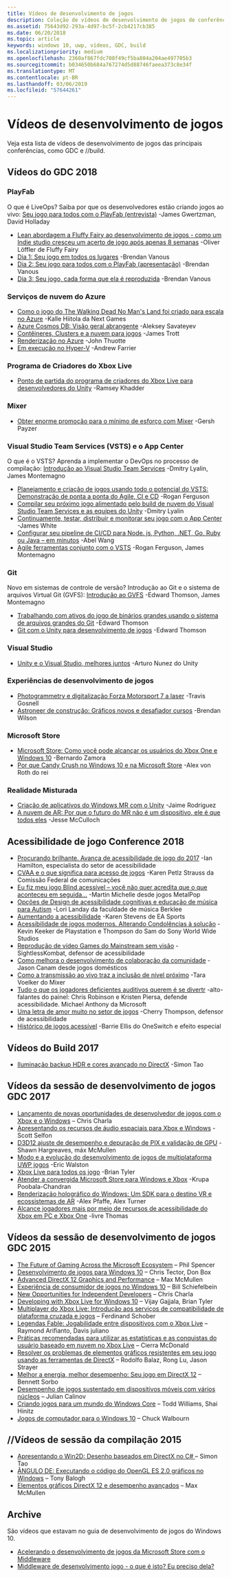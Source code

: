 ```yaml
---
title: Vídeos de desenvolvimento de jogos
description: Coleção de vídeos de desenvolvimento de jogos de conferências como GDC e //build.
ms.assetid: 75643d92-293a-4d97-bc5f-2cb4217cb385
ms.date: 06/20/2018
ms.topic: article
keywords: windows 10, uwp, vídeos, GDC, build
ms.localizationpriority: medium
ms.openlocfilehash: 2360af867fdc708f49cf5ba804a204ae497705b3
ms.sourcegitcommit: b034650b684a767274d5d88746faeea373c8e34f
ms.translationtype: MT
ms.contentlocale: pt-BR
ms.lasthandoff: 03/06/2019
ms.locfileid: "57644261"
---
```

# <a name="game-development-videos"></a>Vídeos de desenvolvimento de jogos

Veja esta lista de vídeos de desenvolvimento de jogos das principais conferências, como GDC e //build.

## <a name="gdc-2018-videos"></a>Vídeos do GDC 2018

### <a name="playfab"></a>PlayFab

O que é LiveOps? Saiba por que os desenvolvedores estão criando jogos ao vivo: [Seu jogo para todos com o PlayFab (entrevista)](https://channel9.msdn.com/Shows/Level-Up/Your-Game-For-Everyone-with-PlayFab) -James Gwertzman, David Holladay

* [Lean abordagem a Fluffy Fairy ao desenvolvimento de jogos - como um Indie studio cresceu um acerto de jogo após apenas 8 semanas](https://channel9.msdn.com/Shows/Level-Up/Fluffy-Fairys-Lean-Approach-to-Game-Development-How-an-Indie-Studio-Grew-a-Hit-Game-After-Only-8-W) -Oliver Löffler de Fluffy Fairy
* [Dia 1: Seu jogo em todos os lugares](https://channel9.msdn.com/Shows/Level-Up/Your-game-everywhere-PlayFab) -Brendan Vanous
* [Dia 2: Seu jogo para todos com o PlayFab (apresentação)](https://channel9.msdn.com/Shows/Level-Up/Your-Game-For-Everyone-With-PlayFab-Theater-Presentation) -Brendan Vanous
* [Dia 3: Seu jogo, cada forma que ela é reproduzida](https://channel9.msdn.com/Shows/Level-Up/Your-game-every-way-its-played-PlayFab-Theater-Presentation) -Brendan Vanous

### <a name="azure-cloud-services"></a>Serviços de nuvem do Azure

* [Como o jogo do The Walking Dead No Man's Land foi criado para escala no Azure](https://channel9.msdn.com/Shows/Level-Up/How-The-Walking-Dead-No-Mans-Land-was-built-to-scale-on-Azure-Theater-Presentation) -Kalle Hiitola da Next Games
* [Azure Cosmos DB: Visão geral abrangente](https://channel9.msdn.com/Shows/Level-Up/Azure-Cosmos-DB-Comprehensive-Overview) -Aleksey Savateyev
* [Contêineres, Clusters e a nuvem para jogos](https://channel9.msdn.com/Shows/Level-Up/Containers-Clusters-and-the-Cloud-for-Gaming-Theater-Presentation-1) -James Trott
* [Renderização no Azure](https://channel9.msdn.com/Shows/Level-Up/Rendering-in-Azure-Theater-Presentation) -John Thuotte
* [Em execução no Hyper-V](https://channel9.msdn.com/Shows/Level-Up/Running-on-a-Hypervisor-Theater-Presentation) -Andrew Farrier

### <a name="xbox-live-creators-program"></a>Programa de Criadores do Xbox Live

* [Ponto de partida do programa de criadores do Xbox Live para desenvolvedores do Unity](https://channel9.msdn.com/Shows/Level-Up/Xbox-Live-Creators-Program-Jumpstart-for-Unity-Developers) -Ramsey Khadder

### <a name="mixer"></a>Mixer

* [Obter enorme promoção para o mínimo de esforço com Mixer](https://channel9.msdn.com/Shows/Level-Up/Get-massive-promotion-for-minimal-effort-with-Mixer-Theater-presentation) -Gersh Payzer

### <a name="visual-studio-team-services-vsts-and-app-center"></a>Visual Studio Team Services (VSTS) e o App Center

O que é o VSTS? Aprenda a implementar o DevOps no processo de compilação: [Introdução ao Visual Studio Team Services](https://channel9.msdn.com/Shows/Level-Up/Introduction-to-Visual-Studio-Team-Services) -Dmitry Lyalin, James Montemagno

* [Planejamento e criação de jogos usando todo o potencial do VSTS: Demonstração de ponta a ponta do Agile, CI e CD](https://channel9.msdn.com/Shows/Level-Up/Planning-and-building-games-using-the-full-power-of-VSTS-Agile-CI--CD-end-to-end-demo) -Rogan Ferguson
* [Compilar seu próximo jogo alimentado pelo build de nuvem do Visual Studio Team Services e as equipes do Unity](https://channel9.msdn.com/Shows/Level-Up/Build-your-next-game-powered-by-Visual-Studio-Team-Services-and-Unity-Teams-cloud-build-Theater) -Dmitry Lyalin
* [Continuamente, testar, distribuir e monitorar seu jogo com o App Center](https://channel9.msdn.com/Shows/Level-Up/Continuously-Test-distribute-and-monitor-your-game-with-App-Center-Theater-Presentation) -James White
* [Configurar seu pipeline de CI/CD para Node. js, Python, .NET, Go, Ruby ou Java – em minutos](https://channel9.msdn.com/Shows/Level-Up/Setup-your-CICD-pipeline-for-Nodejs-Python-NET-Go-Ruby-or-Java-in-Minutes) -Abel Wang
* [Agile ferramentas conjunto com o VSTS](https://channel9.msdn.com/Shows/Level-Up/Agile-tooling-set-with-VSTS) -Rogan Ferguson, James Montemagno

### <a name="git"></a>Git

Novo em sistemas de controle de versão? Introdução ao Git e o sistema de arquivos Virtual Git (GVFS): [Introdução ao GVFS](https://channel9.msdn.com/Shows/Level-Up/Introduction-to-GVFS) -Edward Thomson, James Montemagno

* [Trabalhando com ativos do jogo de binários grandes usando o sistema de arquivos grandes do Git](https://channel9.msdn.com/Shows/Level-Up/Working-with-large-binary-game-assets-using-Git-Large-File-system) -Edward Thomson
* [Git com o Unity para desenvolvimento de jogos](https://channel9.msdn.com/Shows/Level-Up/Git-with-Unity-for-Game-Development) -Edward Thomson

### <a name="visual-studio"></a>Visual Studio

* [Unity e o Visual Studio, melhores juntos](https://channel9.msdn.com/Shows/Level-Up/Unity-and-Visual-Studio-better-together) -Arturo Nunez do Unity

### <a name="game-development-experiences"></a>Experiências de desenvolvimento de jogos

* [Photogrammetry e digitalização Forza Motorsport 7 a laser](https://channel9.msdn.com/Shows/Level-Up/Photogrammetry-and-Laser-Scanning-in-Forza-Motorsport-7-Theater-Presentation-1) -Travis Gosnell
* [Astroneer de construção: Gráficos novos e desafiador cursos](https://channel9.msdn.com/Shows/Level-Up/Building-Astroneer-Charting-new-and-challenging-courses) -Brendan Wilson

### <a name="microsoft-store"></a>Microsoft Store

* [Microsoft Store: Como você pode alcançar os usuários do Xbox One e Windows 10](https://channel9.msdn.com/Shows/Level-Up/Microsoft-Store-How-You-Can-Reach-Xbox-One-and-Windows-10-users) -Bernardo Zamora
* [Por que Candy Crush no Windows 10 e na Microsoft Store](https://channel9.msdn.com/Shows/Level-Up/Why-Candy-Crush-on-Windows-10-and-in-Microsoft-Store) -Alex von Roth do rei

### <a name="mixed-reality"></a>Realidade Misturada

* [Criação de aplicativos do Windows MR com o Unity](https://channel9.msdn.com/Shows/Level-Up/Building-Windows-MR-Apps-with-Unity) -Jaime Rodriguez
* [A nuvem de AR: Por que o futuro do MR não é um dispositivo, ele é que todos eles](https://channel9.msdn.com/Shows/Level-Up/The-AR-Cloud-Why-the-future-of-MR-is-not-a-device-itsall-of-them) -Jesse McCulloch

## <a name="game-accessibility-conference-2018"></a>Acessibilidade de jogo Conference 2018

* [Procurando brilhante. Avança de acessibilidade de jogo do 2017](https://channel9.msdn.com/Shows/Level-Up/GAConf-2018-Looking-Bright-2017s-Game-Accessibility-Advances) -Ian Hamilton, especialista do setor de acessibilidade
* [CVAA e o que significa para acesso de jogos](https://channel9.msdn.com/Shows/Level-Up/GAConf-2018-The-CVAA-and-What-it-Means-for-Gaming-Access) -Karen Petlz Strauss da Comissão Federal de comunicações
* [Eu fiz meu jogo Blind acessível – você não quer acredita que o que aconteceu em seguida...](https://channel9.msdn.com/Shows/Level-Up/GAConf-2018-I-Made-My-Game-Blind-Accessible--You-Wont-Believe-What-Happened-Next) -Martin Michelle desde jogos MetalPop
* [Opções de Design de acessibilidade cognitivas e educação de música para Autism](https://channel9.msdn.com/Shows/Level-Up/GAConf-2018-Cognitive-Accessibility-Design-Choices-and-Music-Education-for-Autism) -Lori Landay da faculdade de música Berklee
* [Aumentando a acessibilidade](https://channel9.msdn.com/Shows/Level-Up/GAConf-2018-Ramping-Up-Accessibility) -Karen Stevens de EA Sports
* [Acessibilidade de jogos modernos. Alterando Condolências à solução](https://channel9.msdn.com/Shows/Level-Up/GAConf-2018-Modern-Game-Accessibility-Changing-Sympathy-to-Solution) -Kevin Keeker de Playstation e Thompson do Sam do Sony World Wide Studios
* [Reprodução de vídeo Games do Mainstream sem visão](https://channel9.msdn.com/Shows/Level-Up/GAConf-2018-Playing-Mainstream-Video-Games-Without-Sight) -SightlessKombat, defensor de acessibilidade
* [Como melhora o desenvolvimento de colaboração da comunidade](https://channel9.msdn.com/Shows/Level-Up/GAConf-2018-How-Community-Collaboration-Improves-Development) -Jason Canam desde jogos domésticos
* [Como a transmissão ao vivo traz a inclusão de nível próximo](https://channel9.msdn.com/Shows/Level-Up/GAConf-2018-Beyond-Gaming-How-Live-Streaming-Brings-Next-Level-Inclusion) -Tara Voelker do Mixer
* [Tudo o que os jogadores deficientes auditivos querem é se divertr](https://channel9.msdn.com/Shows/Level-Up/GAConf-2018-All-Deaf-Gamers-Wanna-Do-is-Have-Some-Fun) -alto-falantes do painel: Chris Robinson e Kristen Piersa, defende acessibilidade. Michael Anthony da Microsoft
* [Uma letra de amor muito no setor de jogos](https://channel9.msdn.com/Shows/Level-Up/GAConf-2018-A-Fraught-Love-Letter-to-the-Games-Industry) -Cherry Thompson, defensor de acessibilidade
* [Histórico de jogos acessível](https://channel9.msdn.com/Shows/Level-Up/GAConf-2018-Accessible-Gaming-History) -Barrie Ellis do OneSwitch e efeito especial

## <a name="build-2017-videos"></a>Vídeos do Build 2017

* [Iluminação backup HDR e cores avançado no DirectX](https://channel9.msdn.com/Events/Build/2017/P4061) -Simon Tao

## <a name="gdc-2017-game-dev-session-videos"></a>Vídeos da sessão de desenvolvimento de jogos GDC 2017

* [Lançamento de novas oportunidades de desenvolvedor de jogos com o Xbox e o Windows](https://channel9.msdn.com/Events/GDC/GDC-2017/GDC2017-001) – Chris Charla
* [Apresentando os recursos de áudio espaciais para Xbox e Windows](https://channel9.msdn.com/Events/GDC/GDC-2017/GDC2017-002) -Scott Selfon
* [D3D12 ajuste de desempenho e depuração de PIX e validação de GPU](https://channel9.msdn.com/Events/GDC/GDC-2017/GDC2017-003) -Shawn Hargreaves, máx McMullen
* [Modo e a evolução do desenvolvimento de jogos de multiplataforma UWP jogos](https://channel9.msdn.com/Events/GDC/GDC-2017/GDC2017-004) -Eric Walston
* [Xbox Live para todos os jogo](https://channel9.msdn.com/Events/GDC/GDC-2017/GDC2017-005) -Brian Tyler
* [Atender a convergida Microsoft Store para Windows e Xbox](https://channel9.msdn.com/Events/GDC/GDC-2017/GDC2017-006) -Krupa Poobala-Chandran
* [Renderização holográfico do Windows: Um SDK para o destino VR e ecossistemas de AR](https://channel9.msdn.com/Events/GDC/GDC-2017/GDC2017-008) -Alex Pfaffe, Alex Turner
* [Alcance jogadores mais por meio de recursos de acessibilidade do Xbox em PC e Xbox One](https://channel9.msdn.com/Events/GDC/GDC-2017/GDC2017-009) -livre Thomas

## <a name="gdc-2015-game-dev-session-videos"></a>Vídeos da sessão de desenvolvimento de jogos GDC 2015

-   [The Future of Gaming Across the Microsoft Ecosystem](https://channel9.msdn.com/Events/GDC/GDC-2015/The-Future-of-Gaming-Across-the-Microsoft-Ecosystem) – Phil Spencer
-   [Desenvolvimento de jogos para Windows 10](https://channel9.msdn.com/Events/GDC/GDC-2015/Developing-Games-for-Windows-10) – Chris Tector, Don Box
-   [Advanced DirectX 12 Graphics and Performance](https://channel9.msdn.com/Events/GDC/GDC-2015/Advanced-DirectX12-Graphics-and-Performance) – Max McMullen
-   [Experiência de consumidor de jogos no Windows 10](https://channel9.msdn.com/Events/GDC/GDC-2015/Gaming-Consumer-Experience-on-Windows-10) – Bill Schiefelbein
-   [New Opportunities for Independent Developers](https://channel9.msdn.com/Events/GDC/GDC-2015/New-Opportunities-for-Independent-Developers) – Chris Charla
-   [Developing with Xbox Live for Windows 10](https://channel9.msdn.com/Events/GDC/GDC-2015/Developing-with-Xbox-Live-for-Windows-10) – Vijay Gajjala, Brian Tyler
-   [Multiplayer do Xbox Live: Introdução aos serviços de compatibilidade de plataforma cruzada e jogos](https://channel9.msdn.com/Events/GDC/GDC-2015/Xbox-Live-Multiplayer-Introducing-services-for-cross-platform-matchmaking-and-gameplay) – Ferdinand Schober
-   [Legendas Fable: Jogabilidade entre dispositivos com o Xbox Live](https://channel9.msdn.com/Events/GDC/GDC-2015/Fable-Legends-Cross-device-Gameplay-with-Xbox-Live) – Raymond Arifianto, Davis juliano
-   [Práticas recomendadas para utilizar as estatísticas e as conquistas do usuário baseado em nuvem no Xbox Live](https://channel9.msdn.com/Events/GDC/GDC-2015/Best-Practices-for-Leveraging-Cloud-Based-User-Stats-and-Achievements-in-Xbox-Live) – Cierra McDonald
-   [Resolver os problemas de elementos gráficos resistentes em seu jogo usando as ferramentas de DirectX](https://channel9.msdn.com/Events/GDC/GDC-2015/Solve-the-Tough-Graphics-Problems-with-your-Game-Using-DirectX-Tools) – Rodolfo Balaz, Rong Lu, Jason Strayer
-   [Melhor a energia, melhor desempenho: Seu jogo em DirectX 12](https://channel9.msdn.com/Events/GDC/GDC-2015/Better-Power-Better-Performance-Your-Game-on-DirectX12) – Bennett Sorbo
-   [Desempenho de jogos sustentado em dispositivos móveis com vários núcleos](https://channel9.msdn.com/Events/GDC/GDC-2015/Sustained-gaming-performance-in-multi-core-mobile-devices) – Julian Calinov
-   [Criando jogos para um mundo do Windows Core](https://channel9.msdn.com/Events/GDC/GDC-2015/Designing-Games-for-a-Windows-Core-World) – Todd Williams, Shai Hinitz
-   [Jogos de computador para o Windows 10](https://channel9.msdn.com/Events/GDC/GDC-2015/PC-Games-for-Windows-10) – Chuck Walbourn

## <a name="build-2015-session-videos"></a>//Vídeos de sessão da compilação 2015

-   [Apresentando o Win2D: Desenho baseados em DirectX no C# ](https://channel9.msdn.com/Events/Build/2015/2-631) – Simon Tao
-   [ÂNGULO DE: Executando o código do OpenGL ES 2.0 gráficos no Windows](https://channel9.msdn.com/Events/Build/2015/3-686) – Tony Balogh
-   [Elementos gráficos DirectX 12 e desempenho avançados](https://channel9.msdn.com/Events/Build/2015/3-673) – Max McMullen
 

## <a name="archive"></a>Archive

São vídeos que estavam no guia de desenvolvimento de jogos do Windows 10.

- [Acelerando o desenvolvimento de jogos da Microsoft Store com o Middleware](https://channel9.msdn.com/Events/Build/2013/3-187)
- [Middleware de desenvolvimento jogo - o que é isto? Eu preciso dela?](https://channel9.msdn.com/Series/Windows-Store-Developer-Solutions/Game-Development-Middleware-What-is-it-Do-I-need-it-)
